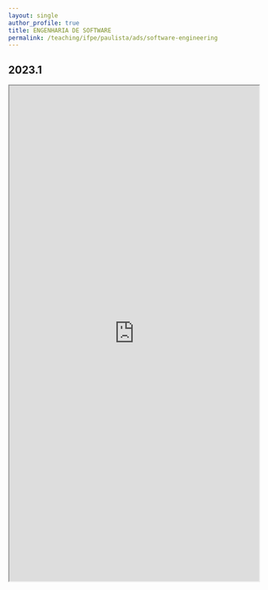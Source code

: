 ```yaml
---
layout: single
author_profile: true
title: ENGENHARIA DE SOFTWARE
permalink: /teaching/ifpe/paulista/ads/software-engineering
---
```


## 2023.1

<iframe src="https://docs.google.com/spreadsheets/d/e/2PACX-1vR5r4k3NglduRr1UII0dIt8RRRJ4roiSFKLbCFQWsDrRUkU0-vEMC0pp5B3ZE3eCcUhdploDOw-FGeX/pubhtml?widget=true&amp;headers=false" style="position: relative; width: 100%;" height="1000"></iframe>

<!--style="position: relative; height: 100%; width: 100%;"-->
<!--style="position: relative; width: 100%;" height="1000"-->

